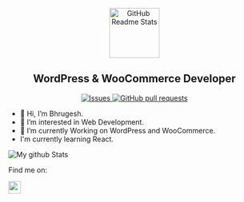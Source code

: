 <p align="center">
 <img width="100px" src="https://s.w.org/style/images/about/WordPress-logotype-wmark.png" align="center" alt="GitHub Readme Stats" />
 <h2 align="center">WordPress & WooCommerce Developer</h2>
</p>

<p align="center">
  <!-- <a href="https://codecov.io/gh/bhrugesh96/github-readme-stats">
    <img src="https://codecov.io/gh/bhrugesh96/github-readme-stats/branch/master/graph/badge.svg" />
  </a> -->
  <a href="https://github.com/bhrugesh96/github-readme-stats/issues">
    <img alt="Issues" src="https://img.shields.io/github/issues/bhrugesh96/github-readme-stats?color=0088ff" />
  </a>
  <a href="https://github.com/bhrugesh96/github-readme-stats/pulls">
    <img alt="GitHub pull requests" src="https://img.shields.io/github/issues-pr/bhrugesh96/github-readme-stats?color=0088ff" />
  </a>
  <br />
</p>

- 👋 Hi, I’m Bhrugesh.
- 👀 I’m interested in Web Development.
- 🌱 I’m currently Working on WordPress and WooCommerce.
- I'm currently learning React.

![My github Stats](https://github-readme-stats.vercel.app/api?username=bhrugesh96&include_all_commits=true&show_icons=true&theme=flag-india&layout=compact)
<!---
bhrugesh96/bhrugesh96 is a ✨ special ✨ repository because its `README.md` (this file) appears on your GitHub profile.
You can click the Preview link to take a look at your changes.
--->

<p>Find me on:</p>
<a href="https://www.linkedin.com/in/bhrugesh-bavishi/" target="_blank"><img src="https://img.shields.io/badge/linkedin-%230077B5.svg?&style=for-the-badge&logo=linkedin&logoColor=white" height=25></a>
